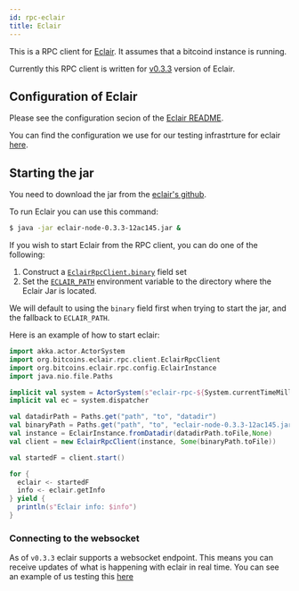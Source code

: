 ```yaml
---
id: rpc-eclair
title: Eclair
---
```


This is a RPC client for [Eclair](https://github.com/acinq/eclair). It assumes that a bitcoind instance is running.

Currently this RPC client is written for [v0.3.3](https://github.com/ACINQ/eclair/releases/tag/v0.3.3) version of Eclair.

## Configuration of Eclair

Please see the configuration secion of the
[Eclair README](https://github.com/acinq/eclair#configuring-eclair).

You can find the configuration we use for our testing infrastrture for eclair [here](https://github.com/bitcoin-s/bitcoin-s/blob/a043d3858ef33da51229ee59c478d2a6c9d5a46f/testkit/src/main/scala/org/bitcoins/testkit/eclair/rpc/EclairRpcTestUtil.scala#L98).

## Starting the jar

You need to download the jar from the [eclair's github](https://github.com/ACINQ/eclair/releases/tag/v0.3.3).

To run Eclair you can use this command:

```bash
$ java -jar eclair-node-0.3.3-12ac145.jar &
```

If you wish to start Eclair from the RPC client, you can do one of the following:

1. Construct a [`EclairRpcClient.binary`](https://github.com/bitcoin-s/bitcoin-s/blob/a043d3858ef33da51229ee59c478d2a6c9d5a46f/eclair-rpc/src/main/scala/org/bitcoins/eclair/rpc/client/EclairRpcClient.scala#L51) field set
2. Set the [`ECLAIR_PATH`](https://github.com/bitcoin-s/bitcoin-s/blob/a043d3858ef33da51229ee59c478d2a6c9d5a46f/eclair-rpc/src/main/scala/org/bitcoins/eclair/rpc/client/EclairRpcClient.scala#L701) environment variable to the directory where the Eclair Jar is located.

We will default to using the `binary` field first when trying to start the jar, and the fallback to `ECLAIR_PATH`.

Here is an example of how to start eclair:

```scala mdoc:compile-only
import akka.actor.ActorSystem
import org.bitcoins.eclair.rpc.client.EclairRpcClient
import org.bitcoins.eclair.rpc.config.EclairInstance
import java.nio.file.Paths

implicit val system = ActorSystem(s"eclair-rpc-${System.currentTimeMillis}")
implicit val ec = system.dispatcher

val datadirPath = Paths.get("path", "to", "datadir")
val binaryPath = Paths.get("path", "to", "eclair-node-0.3.3-12ac145.jar")
val instance = EclairInstance.fromDatadir(datadirPath.toFile,None)
val client = new EclairRpcClient(instance, Some(binaryPath.toFile))

val startedF = client.start()

for {
  eclair <- startedF
  info <- eclair.getInfo
} yield {
  println(s"Eclair info: $info")
}
```

### Connecting to the websocket

As of `v0.3.3` eclair supports a websocket endpoint. This means you can receive updates of what is happening with eclair
in real time. You can see an example of us testing this [here](https://github.com/bitcoin-s/bitcoin-s/blob/a043d3858ef33da51229ee59c478d2a6c9d5a46f/eclair-rpc-test/src/test/scala/org/bitcoins/eclair/rpc/EclairRpcClientTest.scala#L591)
